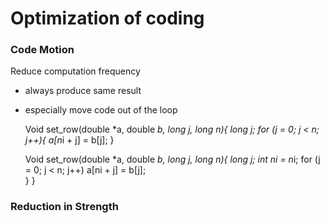 # Optimization of coding

### Code Motion
  Reduce computation frequency
  - always produce same result
  - especially move code out of the loop

    Void set_row(double *a, double *b, long j, long n){
        long j;
        for (j = 0; j < n; j++){
            a[n*i + j] = b[j];
        }
        
    Void set_row(double *a, double *b, long j, long n){
        long j;
        int ni = n*i;
        for (j = 0; j < n; j++)
            a[ni + j] = b[j];  
         }
       }
  
    
    
      
### Reduction in Strength
    


